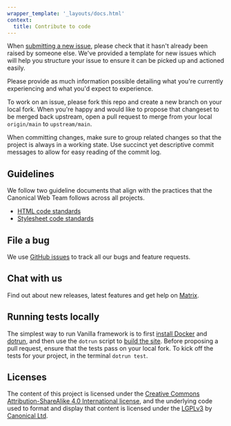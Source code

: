 ```yaml
---
wrapper_template: '_layouts/docs.html'
context:
  title: Contribute to code
---
```


When [submitting a new issue](https://github.com/canonical/vanilla-framework/issues/new/choose), please check that it hasn't already been raised by someone else. We've provided a template for new issues which will help you structure your issue to ensure it can be picked up and actioned easily.

Please provide as much information possible detailing what you're currently experiencing and what you'd expect to experience.

To work on an issue, please fork this repo and create a new branch on your local fork. When you're happy and would like to propose that changeset to be merged back upstream, open a pull request to merge from your local `origin/main` to `upstream/main`.

When committing changes, make sure to group related changes so that the project is always in a working state. Use succinct yet descriptive commit messages to allow for easy reading of the commit log.

## Guidelines

We follow two guideline documents that align with the practices that the Canonical Web Team follows across all projects.

- [HTML code standards](https://webteam.canonical.com/practices/html-code-standards)
- [Stylesheet code standards](https://webteam.canonical.com/practices/css)

## File a bug

We use [GitHub issues](https://github.com/canonical/vanilla-framework/issues) to track all our bugs and feature requests.

## Chat with us

Find out about new releases, latest features and get help on [Matrix](https://matrix.to/#/#vanilla:ubuntu.com).

## Running tests locally

The simplest way to run Vanilla framework is to first [install Docker](https://docs.docker.com/install/) and [dotrun](https://github.com/canonical/dotrun#installation), and then use the `dotrun` script to [build the site](https://github.com/canonical/vanilla-framework#vanilla-local-development). Before proposing a pull request, ensure that the tests pass on your local fork. To kick off the tests for your project, in the terminal `dotrun test`.

## Licenses

The content of this project is licensed under the [Creative Commons Attribution-ShareAlike 4.0 International license](https://creativecommons.org/licenses/by-sa/4.0/), and the underlying code used to format and display that content is licensed under the [LGPLv3](https://opensource.org/licenses/lgpl-3.0.html) by [Canonical Ltd](https://canonical.com/).
